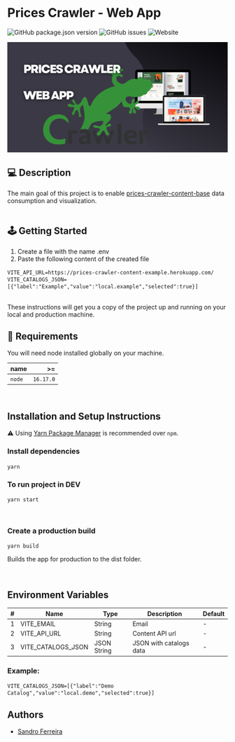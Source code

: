 # Prices Crawler - Web App 

![GitHub package.json version](https://img.shields.io/github/package-json/v/prices-crawler/web-app)
![GitHub issues](https://img.shields.io/github/issues/prices-crawler/web-app)
![Website](https://img.shields.io/website?url=https%3A%2F%2Fprices-crawler-web-app.vercel.app%2F)

[![Prices Crawler Banner](https://github.com/CarlosJunioor/web-app/blob/main/Prices%20crawler%20web%20app.png?raw=true)](https://prices-crawler-web-app.vercel.app/)
## 💻 Description

The main goal of this project is to enable [prices-crawler-content-base](https://github.com/prices-crawler/content-base) data consumption and visualization.
<br><br>

## 🕹️ Getting Started

1. Create a file with the name .env 
2. Paste the following content of the created file
 ``` .env
VITE_API_URL=https://prices-crawler-content-example.herokuapp.com/
VITE_CATALOGS_JSON=[{"label":"Example","value":"local.example","selected":true}]
```
 <br>
These instructions will get you a copy of the project up and running on your local and production machine.

## 📁 Requirements

You will need node installed globally on your machine.

| name   |        >= |
| :----- | --------: |
| `node` | `16.17.0` |

<br>

## Installation and Setup Instructions

⚠️ Using [Yarn Package Manager](https://yarnpkg.com) is recommended over `npm`.

### Install dependencies

```shell
yarn
```

### To run project in DEV

```shell
yarn start
```
<br>

### Create a production build

```shell
yarn build
```

Builds the app for production to the dist folder.

<br>

## Environment Variables

| #   | Name               | Type        | Description             | Default |
| --- | ------------------ | ----------- | ----------------------- | ------- |
| 1   | VITE_EMAIL         | String      | Email                   | -       |
| 2   | VITE_API_URL       | String      | Content API url         | -       |
| 3   | VITE_CATALOGS_JSON | JSON String | JSON with catalogs data | -       |

### Example:

```
VITE_CATALOGS_JSON=[{"label":"Demo Catalog","value":"local.demo","selected":true}]
```

## Authors
- [Sandro Ferreira](https://github.com/scafer)

